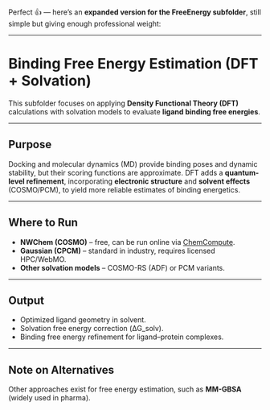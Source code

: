 Perfect 👍 — here’s an **expanded version for the FreeEnergy subfolder**, still simple but giving enough professional weight:

---

# Binding Free Energy Estimation (DFT + Solvation)

This subfolder focuses on applying **Density Functional Theory (DFT)** calculations with solvation models to evaluate **ligand binding free energies**.

---

## Purpose

Docking and molecular dynamics (MD) provide binding poses and dynamic stability, but their scoring functions are approximate.
DFT adds a **quantum-level refinement**, incorporating **electronic structure** and **solvent effects** (COSMO/PCM), to yield more reliable estimates of binding energetics.

---

## Where to Run

* **NWChem (COSMO)** – free, can be run online via [ChemCompute](https://chemcompute.org).
* **Gaussian (CPCM)** – standard in industry, requires licensed HPC/WebMO.
* **Other solvation models** – COSMO-RS (ADF) or PCM variants.

---

## Output

* Optimized ligand geometry in solvent.
* Solvation free energy correction (ΔG\_solv).
* Binding free energy refinement for ligand–protein complexes.

---

## Note on Alternatives

Other approaches exist for free energy estimation, such as **MM-GBSA** (widely used in pharma).


